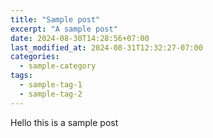 ```yaml
---
title: "Sample post"
excerpt: "A sample post"
date: 2024-08-30T14:28:56+07:00
last_modified_at: 2024-08-31T12:32:27-07:00
categories:
  - sample-category
tags:
  - sample-tag-1
  - sample-tag-2
---
```


Hello this is a sample post
